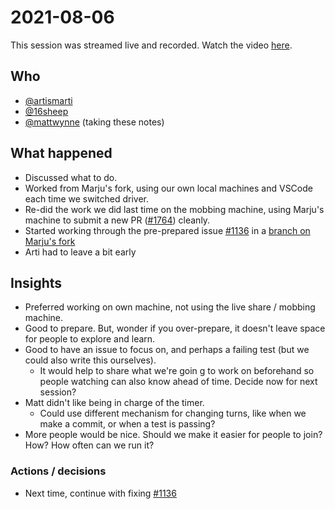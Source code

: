 # 2021-08-06

This session was streamed live and recorded. Watch the video [here](https://www.twitch.tv/videos/1110016952).

## Who

* [@artismarti]
* [@16sheep]
* [@mattwynne] (taking these notes)

## What happened

* Discussed what to do.
* Worked from Marju's fork, using our own local machines and VSCode each time we switched driver.
* Re-did the work we did last time on the mobbing machine, using Marju's machine to submit a new PR ([#1764]) cleanly.
* Started working through the pre-prepared issue [#1136] in a [branch on Marju's fork](https://github.com/16sheep/cucumber-js/tree/opt-out-print-attachments-1136)
* Arti had to leave a bit early

## Insights

* Preferred working on own machine, not using the live share / mobbing machine.
* Good to prepare. But, wonder if you over-prepare, it doesn't leave space for people to explore and learn.
* Good to have an issue to focus on, and perhaps a failing test (but we could also write this ourselves).
  * It would help to share what we're goin g to work on beforehand so people watching can also know ahead of time. Decide now for next session?
* Matt didn't like being in charge of the timer.
  * Could use different mechanism for changing turns, like when we make a commit, or when a test is passing?
* More people would be nice. Should we make it easier for people to join? How? How often can we run it?

### Actions / decisions

* Next time, continue with fixing [#1136]

[@artismarti]: https://github.com/artismarti
[@mattwynne]: https://github.com/mattwynne
[@16sheep]: https://github.com/16sheep
[#1764]: https://github.com/cucumber/cucumber-js/pull/1764
[#1136]: https://github.com/cucumber/cucumber-js/issues/1163

